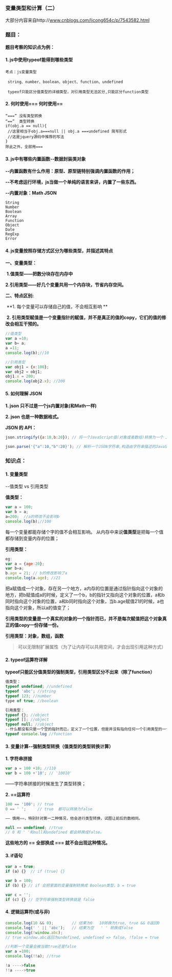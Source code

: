 ### 变量类型和计算（二）

大部分内容来自http://www.cnblogs.com/licong654c/p/7543582.html

### 题目：

**题目考察的知识点为例：**

#### 1. js中使用typeof能得到哪些类型

```
考点：js变量类型

 string、number、boolean、object、function、undefined
 
 typeof只能区分值类型的详细类型，对引用类型无法区分,只能区分function类型

```


#### 2. 何时使用=== 何时使用==

```
“===” 没有类型转换
“==”  类型转换
if(obj.a == null){
 //这里相当于obj.a===null || obj.a ===undefined 简写形式
 //这是jquery源码中推荐的写法
}
除此之外，全部用===

```


#### 3. js中有哪些内置函数--数据封装类对象

**--内置函数有什么作用：原型、原型链特别强调内置函数的作用；**

**--不考虑运行环境，js当做一个单纯的语言来讲，内置了一些东西。**

**--内置对象：Math JSON**

```
String
Number
Boolean
Array
Function
Object
Date
RegExp
Error
```


#### 4. js变量按照**存储方式**区分为哪些类型，并描述其特点

**一、变量类型：**

​	**1.值类型——把数分块存在内存中**

​	**2.引用类型——好几个变量共用一个内存块，节省内存空间。**

**二、特点区别:**

​	**1. 每个变量可以存储自己的值，不会相互影响 **

​	**2. 引用类型赋值是一个变量指针的赋值，并不是真正的值的copy，它们的值的修改会相互干预的。**

```javascript
//值类型
var a =10;
var b= a;
a =11;
console.log(b);//10

//引用类型
var obj1 = {x:100};
var obj2 = obj1;
obj1.x = 200;
console.log(obj2.x); //200
```



#### 5. 如何理解 JSON

**1. json 只不过是一个js内置对象(和Math一样)**

**2. json 也是一种数据格式。**

**JSON 的 API：**

```javascript
json.stringify({a:10,b:20}); // 将一个JavaScript值(对象或者数组)转换为一个 JSON字符串

json.parse('{"a":10,"b":20}'); // 解析一个JSON字符串,构造由字符串描述的JavaScript值或对象
```

 

### 知识点：

#### 1. 变量类型
--值类型 vs 引用类型

**值类型：**

```javascript
var a = 100;
var b = a;
a=200;  //a的修改不会影响b
console.log(b);//100
```

每一个变量都能存储个字的值不会相互影响。
从内存中来说**值类型**是把每一个值都存储到变量内存的位置；


**引用类型：**

```javascript
eg:
var a = {age:20};
var b=a;
b.age = 21; // b的修改影响了a
console.log(a.age); //21
```

把a赋值成一个对象，存在另一个地方，a内存的位置是通过指针指向这个对象的地方，把b赋值成a的时候，定义了一个b，b的指针又指向这个对象的位置，a和b同时指向这个对象的位置，a和b同时指向这个对象，当b.age赋值21的时候，a也指向这个对象，所以a的值变了；

**引用类型的变量是一个真实的对象的一个指针而已，并不是每次赋值把这个对象真正的值copy一份存储一份。**

**引用类型：对象，数组，函数**

>  可以无限制扩展属性（为了让内存可以共用空间，才会出现引用这种方式）



#### 2. typeof运算符详解

**typeof只能区分值类型的强制类型，引用类型区分不出来（除了function）**


```javascript
值类型：
typeof undefined; //undefined
typeof 'abc'; //string
typeof 123; //number
type of true; //boolean

引用类型：
typeof {}; //object
typeof []; //object
typeof null; //object
--什么都没有只是一个空的指针而已，定义了一个位置，但是并没有指向任何一个引用类型的一个真实的对象
typeof console.log //function
```



#### 3. 变量计算--强制类型转换（值类型的类型转换计算）

**1. 字符串拼接**

```javascript
var a = 100 +10; //110
var b = 100 +'10'; // '10010' 
```

——字符串拼接的时候发生了类型转换；


**2. ==运算符**

```javascript
100 == '100'; // true
0 == ' ';     // true  都可以转换为false

—— 慎用==，特别针对第一二种情况，他会进行类型转换，试图让前后的数相同。

null == undefined; //true
// 0 和 ' '和null和undefined 都会转换成false。
```


**这些地方的 == 全部换成 === 就不会出现这种情况。**



#### 3. if语句

 ```javascript
var a = true;
if (a) {}  // if (true) {} 

var b = 100; 
if (b) {} // if 会把里面的变量强制转换成 Boolean类型，b = true

var c = '';
if (c) {} // 空字符串强制类型转换就是 false 
 ```



#### 4. 逻辑运算符(或与非)


```javascript
console.log(10 && 0);        // 结果为0   10转换为true, true && 0返回0
console.log(' ' || 'abc');   // 结果为空   ' ' 转换成false
console.log(!window.abc);    
// true window.abc返回为undefined, undefined => false, !false = true

//判断一个变量会被当做true还是false
var a =100;
console.log(!!a); //true

!a ---->false
!!a ---->true
```
